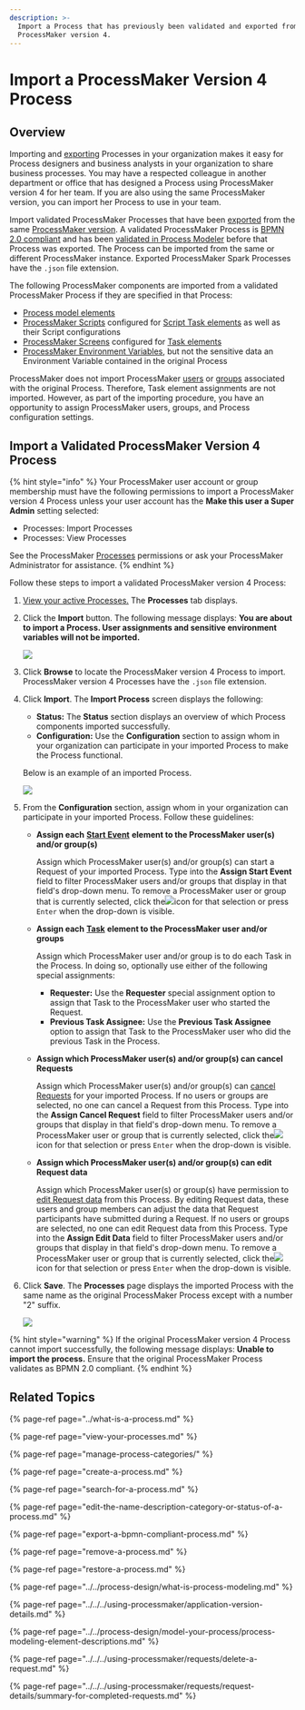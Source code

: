 ```yaml
---
description: >-
  Import a Process that has previously been validated and exported from
  ProcessMaker version 4.
---
```


# Import a ProcessMaker Version 4 Process

## Overview

Importing and [exporting](export-a-bpmn-compliant-process.md) Processes in your organization makes it easy for Process designers and business analysts in your organization to share business processes. You may have a respected colleague in another department or office that has designed a Process using ProcessMaker version 4 for her team. If you are also using the same ProcessMaker version, you can import her Process to use in your team.

Import validated ProcessMaker Processes that have been [exported](export-a-bpmn-compliant-process.md) from the same [ProcessMaker version](../../../using-processmaker/application-version-details.md#view-processmaker-version-information). A validated ProcessMaker Process is [BPMN 2.0 compliant](https://www.omg.org/spec/BPMN/2.0/About-BPMN/) and has been [validated in Process Modeler](../../process-design/validate-bpmn-2.0-compliance.md) before that Process was exported. The Process can be imported from the same or different ProcessMaker instance. Exported ProcessMaker Spark Processes have the `.json` file extension.

The following ProcessMaker components are imported from a validated ProcessMaker Process if they are specified in that Process:

* [Process model elements](../../process-design/model-your-process/process-modeling-element-descriptions.md#overview)
* [ProcessMaker Scripts](../../scripts/what-is-a-script.md) configured for [Script Task elements](../../process-design/model-your-process/add-and-configure-script-task-elements.md) as well as their Script configurations
* [ProcessMaker Screens](../../design-forms/what-is-a-form.md) configured for [Task elements](../../process-design/model-your-process/add-and-configure-task-elements.md)
* [ProcessMaker Environment Variables](../../environment-variable-management/what-is-an-environment-variable.md), but not the sensitive data an Environment Variable contained in the original Process

ProcessMaker does not import ProcessMaker [users](../../../processmaker-administration/add-users/what-is-a-user.md) or [groups](../../../processmaker-administration/assign-groups-to-users/what-is-a-group.md) associated with the original Process. Therefore, Task element assignments are not imported. However, as part of the importing procedure, you have an opportunity to assign ProcessMaker users, groups, and Process configuration settings.

## Import a Validated ProcessMaker Version 4 Process

{% hint style="info" %}
Your ProcessMaker user account or group membership must have the following permissions to import a ProcessMaker version 4 Process unless your user account has the **Make this user a Super Admin** setting selected:

* Processes: Import Processes
* Processes: View Processes

See the ProcessMaker [Processes](../../../processmaker-administration/permission-descriptions-for-users-and-groups.md#processes) permissions or ask your ProcessMaker Administrator for assistance.
{% endhint %}

Follow these steps to import a validated ProcessMaker version 4 Process:

1. [View your active Processes.](./#view-your-processes) The **Processes** tab displays.
2. Click the **Import** button. The following message displays: **You are about to import a Process. User assignments and sensitive environment variables will not be imported.**  

   ![](../../../.gitbook/assets/import-process-message-processes.png)

3. Click **Browse** to locate the ProcessMaker version 4 Process to import. ProcessMaker version 4 Processes have the `.json` file extension.
4. Click **Import**. The **Import Process** screen displays the following:

   * **Status:** The **Status** section displays an overview of which Process components imported successfully.
   * **Configuration:** Use the **Configuration** section to assign whom in your organization can participate in your imported Process to make the Process functional.

   Below is an example of an imported Process. 

   ![](../../../.gitbook/assets/import-process-screen-processes.png)

5. From the **Configuration** section, assign whom in your organization can participate in your imported Process. Follow these guidelines:
   * **Assign each** [**Start Event**](../../process-design/model-your-process/process-modeling-element-descriptions.md#start-event) **element to the ProcessMaker user\(s\) and/or group\(s\)**

     Assign which ProcessMaker user\(s\) and/or group\(s\) can start a Request of your imported Process. Type into the **Assign Start Event** field to filter ProcessMaker users and/or groups that display in that field's drop-down menu. To remove a ProcessMaker user or group that is currently selected, click the![](../../../.gitbook/assets/remove-group-user-admin.png)icon for that selection or press `Enter` when the drop-down is visible.

   * **Assign each** [**Task**](../../process-design/model-your-process/process-modeling-element-descriptions.md#task) **element to the ProcessMaker user and/or groups**

     Assign which ProcessMaker user and/or group is to do each Task in the Process. In doing so, optionally use either of the following special assignments:

     * **Requester:** Use the **Requester** special assignment option to assign that Task to the ProcessMaker user who started the Request.
     * **Previous Task Assignee:** Use the **Previous Task Assignee** option to assign that Task to the ProcessMaker user who did the previous Task in the Process.

   * **Assign which ProcessMaker user\(s\) and/or group\(s\) can cancel Requests**

     Assign which ProcessMaker user\(s\) and/or group\(s\) can [cancel Requests](../../../using-processmaker/requests/delete-a-request.md) for your imported Process. If no users or groups are selected, no one can cancel a Request from this Process. Type into the **Assign Cancel Request** field to filter ProcessMaker users and/or groups that display in that field's drop-down menu. To remove a ProcessMaker user or group that is currently selected, click the![](../../../.gitbook/assets/remove-group-user-admin.png)icon for that selection or press `Enter` when the drop-down is visible.

   * **Assign which ProcessMaker user\(s\) and/or group\(s\) can edit Request data**

     Assign which ProcessMaker user\(s\) or group\(s\) have permission to [edit Request data](../../../using-processmaker/requests/request-details/summary-for-completed-requests.md#editable-request-data) from this Process. By editing Request data, these users and group members can adjust the data that Request participants have submitted during a Request. If no users or groups are selected, no one can edit Request data from this Process. Type into the **Assign Edit Data** field to filter ProcessMaker users and/or groups that display in that field's drop-down menu. To remove a ProcessMaker user or group that is currently selected, click the![](../../../.gitbook/assets/remove-group-user-admin.png)icon for that selection or press `Enter` when the drop-down is visible.
6. Click **Save**. The **Processes** page displays the imported Process with the same name as the original ProcessMaker Process except with a number "2" suffix.  

   ![](../../../.gitbook/assets/imported-process-with-name-of-source-process-processes.png)

{% hint style="warning" %}
If the original ProcessMaker version 4 Process cannot import successfully, the following message displays: **Unable to import the process.** Ensure that the original ProcessMaker Process validates as BPMN 2.0 compliant.
{% endhint %}

## Related Topics

{% page-ref page="../what-is-a-process.md" %}

{% page-ref page="view-your-processes.md" %}

{% page-ref page="manage-process-categories/" %}

{% page-ref page="create-a-process.md" %}

{% page-ref page="search-for-a-process.md" %}

{% page-ref page="edit-the-name-description-category-or-status-of-a-process.md" %}

{% page-ref page="export-a-bpmn-compliant-process.md" %}

{% page-ref page="remove-a-process.md" %}

{% page-ref page="restore-a-process.md" %}

{% page-ref page="../../process-design/what-is-process-modeling.md" %}

{% page-ref page="../../../using-processmaker/application-version-details.md" %}

{% page-ref page="../../process-design/model-your-process/process-modeling-element-descriptions.md" %}

{% page-ref page="../../../using-processmaker/requests/delete-a-request.md" %}

{% page-ref page="../../../using-processmaker/requests/request-details/summary-for-completed-requests.md" %}

